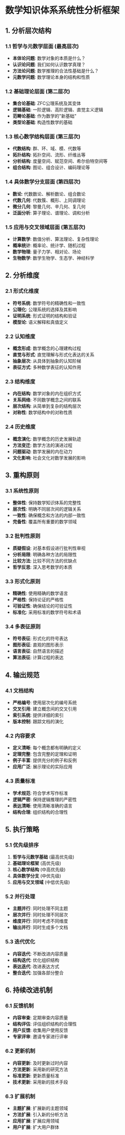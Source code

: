 # 数学知识体系系统性分析框架

## 1. 分析层次结构

### 1.1 哲学与元数学层面 (最高层次)

- **本体论问题**: 数学对象的本质是什么？
- **认识论问题**: 我们如何认识数学真理？
- **方法论问题**: 数学推理的合法性基础是什么？
- **元数学问题**: 数学理论本身的结构和性质

### 1.2 基础理论层面 (第二层次)

- **集合论基础**: ZFC公理系统及其变体
- **逻辑基础**: 一阶逻辑、高阶逻辑、直觉主义逻辑
- **范畴论基础**: 作为数学的"新基础"
- **类型论基础**: 构造性数学的基础

### 1.3 核心数学结构层面 (第三层次)

- **代数结构**: 群、环、域、模、代数等
- **拓扑结构**: 拓扑空间、流形、纤维丛等
- **分析结构**: 度量空间、赋范空间、希尔伯特空间等
- **组合结构**: 图论、组合设计、编码理论等

### 1.4 具体数学分支层面 (第四层次)

- **数论**: 代数数论、解析数论、组合数论
- **代数几何**: 代数簇、概形、上同调理论
- **微分几何**: 黎曼几何、辛几何、复几何
- **泛函分析**: 算子理论、谱理论、调和分析

### 1.5 应用与交叉领域层面 (第五层次)

- **计算数学**: 数值分析、算法理论、复杂性理论
- **概率统计**: 概率论、统计学、随机过程
- **数学物理**: 量子力学、相对论、场论
- **生物数学**: 数学生物学、生态学、神经科学

## 2. 分析维度

### 2.1 形式化维度

- **符号系统**: 数学符号的精确性和一致性
- **公理化**: 公理系统的选择及其影响
- **证明系统**: 形式证明的结构和验证
- **模型论**: 语义解释和真值定义

### 2.2 认知维度

- **概念形成**: 数学概念的心理建构过程
- **直觉与形式**: 直觉理解与形式化表达的关系
- **抽象层次**: 从具体到抽象的认知阶梯
- **表征方式**: 多种数学表征的认知作用

### 2.3 结构维度

- **内在结构**: 数学对象的内在组织方式
- **关系网络**: 不同数学概念之间的联系
- **层次结构**: 从简单到复杂的结构层次
- **对称性**: 数学结构中的对称性质

### 2.4 历史维度

- **概念演化**: 数学概念的历史发展轨迹
- **方法变迁**: 数学方法的演进过程
- **问题驱动**: 数学发展的内在动力
- **文化影响**: 社会文化对数学发展的影响

## 3. 重构原则

### 3.1 系统性原则

- **整体性**: 保持数学知识体系的完整性
- **层次性**: 明确不同层次间的逻辑关系
- **一致性**: 确保概念和方法的内部一致性
- **完备性**: 覆盖所有重要的数学领域

### 3.2 批判性原则

- **质疑假设**: 对基本假设进行批判性审视
- **分析局限**: 明确各种方法的局限性
- **比较方法**: 比较不同方法的优缺点
- **哲学反思**: 深入思考数学的本质

### 3.3 形式化原则

- **精确性**: 使用精确的数学语言
- **严格性**: 保持论证的严格性
- **可验证性**: 确保结论的可验证性
- **标准化**: 采用标准的数学符号和术语

### 3.4 多表征原则

- **符号表征**: 形式化的符号表达
- **图形表征**: 直观的图形表示
- **语言表征**: 自然语言的描述
- **算法表征**: 计算过程的表达

## 4. 输出规范

### 4.1 文档结构

- **严格编号**: 使用层次化的编号系统
- **交叉引用**: 建立概念间的交叉引用
- **索引系统**: 提供详细的索引
- **版本控制**: 跟踪文档的演化

### 4.2 内容要求

- **定义清晰**: 每个概念都有明确的定义
- **定理完整**: 包含完整的定理和证明
- **例子丰富**: 提供充分的例子和反例
- **应用广泛**: 展示理论的实际应用

### 4.3 质量标准

- **学术规范**: 符合学术写作标准
- **逻辑严密**: 保持逻辑推理的严密性
- **表达清晰**: 使用清晰准确的语言
- **结构合理**: 组织结构的合理性

## 5. 执行策略

### 5.1 优先级排序

1. **哲学与元数学基础** (最高优先级)
2. **基础理论框架** (高优先级)
3. **核心数学结构** (中高优先级)
4. **具体数学分支** (中优先级)
5. **应用与交叉领域** (中低优先级)

### 5.2 并行处理

- **主题并行**: 同时处理不同主题
- **层次并行**: 同时处理不同层次
- **维度并行**: 同时考虑不同维度
- **输出并行**: 同时生成多个文档

### 5.3 迭代优化

- **内容迭代**: 不断改进内容质量
- **结构迭代**: 优化组织结构
- **表达迭代**: 改进表达方式
- **整合迭代**: 加强各部分整合

## 6. 持续改进机制

### 6.1 反馈机制

- **内容审查**: 定期审查内容质量
- **结构评估**: 评估组织结构的合理性
- **用户反馈**: 收集用户使用反馈
- **专家评审**: 邀请专家进行评审

### 6.2 更新机制

- **内容更新**: 及时更新过时内容
- **方法更新**: 采用新的研究方法
- **标准更新**: 更新质量标准
- **技术更新**: 采用新的技术手段

### 6.3 扩展机制

- **主题扩展**: 扩展新的主题领域
- **方法扩展**: 引入新的分析方法
- **应用扩展**: 扩展应用领域
- **用户扩展**: 扩大用户群体

